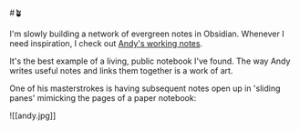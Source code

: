 #🪴

I'm slowly building a network of evergreen notes in Obsidian. Whenever I need inspiration, I check out [Andy's working notes](https://click.convertkit-mail2.com/75u9w25zlli8hkw37mguzhqpqqo66/x0hph6hwdednnlf5/aHR0cHM6Ly9ub3Rlcy5hbmR5bWF0dXNjaGFrLm9yZy9BYm91dF90aGVzZV9ub3Rlcw==).

It's the best example of a living, public notebook I've found. The way Andy writes useful notes and links them together is a work of art.

One of his masterstrokes is having subsequent notes open up in 'sliding panes' mimicking the pages of a paper notebook:

![[andy.jpg]]